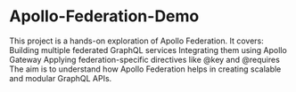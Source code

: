 # Apollo-Federation-Demo
This project is a hands-on exploration of Apollo Federation. It covers:  Building multiple federated GraphQL services Integrating them using Apollo Gateway Applying federation-specific directives like @key and @requires The aim is to understand how Apollo Federation helps in creating scalable and modular GraphQL APIs.
